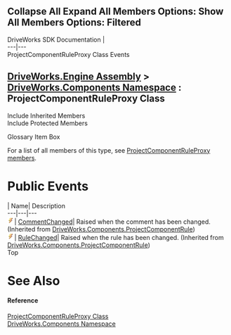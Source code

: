 Collapse All Expand All Members Options: Show All  Members Options: Filtered   
---  
DriveWorks SDK Documentation  |   
---|---  
ProjectComponentRuleProxy Class Events   
  
[DriveWorks.Engine Assembly](topic2156.md) > [DriveWorks.Components Namespace](topic6089.md) : ProjectComponentRuleProxy Class  
---  
  
Include Inherited Members    
Include Protected Members    


Glossary Item Box

For a list of all members of this type, see [ProjectComponentRuleProxy members](topic6217.md).

# Public Events

| Name| Description  
---|---|---  
![Public Event](dotnetimages/publicEvent.gif)| [CommentChanged](topic6214.md)| Raised when the comment has been changed. (Inherited from [DriveWorks.Components.ProjectComponentRule](topic6198.md))  
![Public Event](dotnetimages/publicEvent.gif)| [RuleChanged](topic6215.md)| Raised when the rule has been changed. (Inherited from [DriveWorks.Components.ProjectComponentRule](topic6198.md))  
Top

# See Also

#### Reference

[ProjectComponentRuleProxy Class](topic6216.md)   
[DriveWorks.Components Namespace](topic6089.md)


